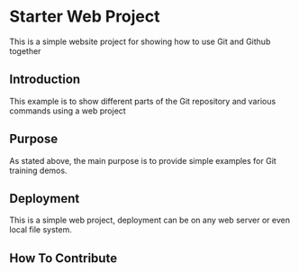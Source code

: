 # Starter Web Project

This is a simple website project for
showing how to use Git and Github together

## Introduction

This example is to show different parts
of the Git repository and various commands
using a web project

## Purpose

As stated above, the main purpose is to
provide simple examples for Git training
demos.

## Deployment

This is a simple web project, deployment can be on any web server or even local file system.

## How To Contribute